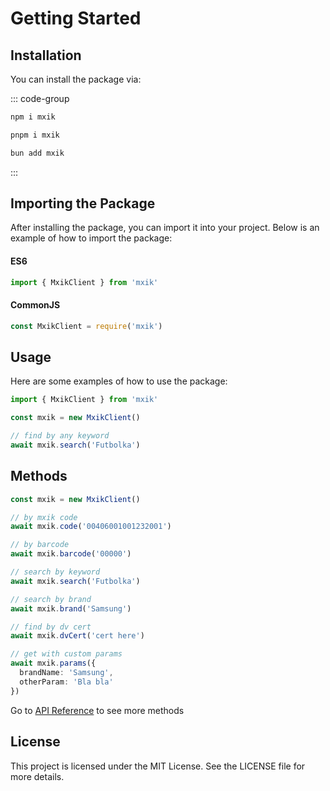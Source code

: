 # Getting Started

## Installation

You can install the package via:

::: code-group

```sh [npm]
npm i mxik
```

```sh [pnpm]
pnpm i mxik
```

```sh [bun]
bun add mxik
```
:::

## Importing the Package
After installing the package, you can import it into your project. Below is an example of how to import the package:

#### ES6
```ts 
import { MxikClient } from 'mxik'
```

#### CommonJS
```ts
const MxikClient = require('mxik')
```

## Usage
Here are some examples of how to use the package:

```ts 
import { MxikClient } from 'mxik'

const mxik = new MxikClient()

// find by any keyword
await mxik.search('Futbolka')
```

## Methods

```ts
const mxik = new MxikClient()

// by mxik code
await mxik.code('00406001001232001')

// by barcode
await mxik.barcode('00000')

// search by keyword
await mxik.search('Futbolka')

// search by brand
await mxik.brand('Samsung')

// find by dv cert
await mxik.dvCert('cert here')

// get with custom params
await mxik.params({
  brandName: 'Samsung',
  otherParam: 'Bla bla'
})
```

Go to [API Reference](/api#client) to see more methods

## License
This project is licensed under the MIT License. See the LICENSE file for more details.
